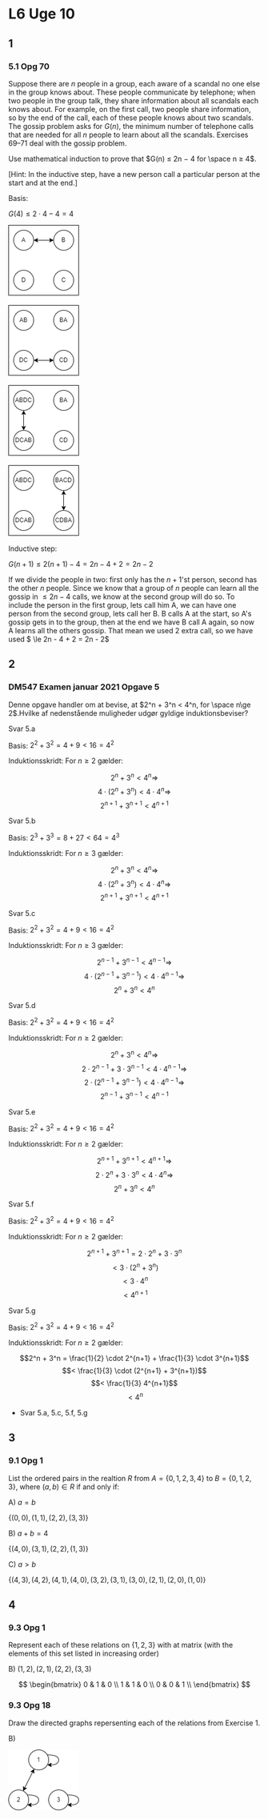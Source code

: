# L6 Uge 10

## 1

### 5.1 Opg 70

Suppose there are $n$ people in a group, each aware of a scandal
no one else in the group knows about. These people communicate by telephone; when two people in the group talk, they
share information about all scandals each knows about. For
example, on the first call, two people share information, so
by the end of the call, each of these people knows about two
scandals. The gossip problem asks for $G(n)$, the minimum
number of telephone calls that are needed for all $n$ people to
learn about all the scandals. Exercises 69–71 deal with the
gossip problem.

Use mathematical induction to prove that $G(n) ≤ 2n − 4 for \space n ≥ 4$.

[Hint: In the inductive step, have a new person
call a particular person at the start and at the end.]

Basis:

$G(4) \le 2 \cdot 4 - 4 = 4$

![Graph](L6_1.png)

Inductive step:

$G(n+1) \le 2(n+1)-4 = 2n - 4 + 2 = 2n - 2$

If we divide the people in two: first only has the $n+1$'st person, second has the other $n$ people.
Since we know that a group of $n$ people can learn all the gossip in $\le 2n -4$ calls, we know at the second group will do so. To include the person in the first group, lets call him A, we can have one person from the second group, lets call her B. B calls A at the start, so A's gossip gets in to the group, then at the end we have B call A again, so now A learns all the others gossip. That mean we used 2 extra call, so we have used $ \le 2n - 4 + 2 = 2n - 2$

## 2

### DM547 Examen januar 2021 Opgave 5

Denne opgave handler om at bevise, at $2^n + 3^n < 4^n, for \space n\ge 2$.Hvilke af nedenstående muligheder udgør gyldige induktionsbeviser?

Svar 5.a

Basis: $2^2 + 3^2 = 4 + 9 < 16 = 4^2$

Induktionsskridt: For $n \ge 2$ gælder:

$$2^n + 3^n < 4^n \Rightarrow$$
$$4 \cdot (2^n + 3^n) < 4 \cdot 4^n \Rightarrow$$
$$2^{n+1} + 3^{n+1} < 4^{n+1}$$

Svar 5.b

Basis: $2^3 + 3^3 = 8 + 27 < 64 = 4^3$

Induktionsskridt: For $n \ge 3$ gælder:

$$2^n + 3^n < 4^n \Rightarrow$$
$$4 \cdot (2^n + 3^n) < 4 \cdot 4^n \Rightarrow$$
$$2^{n+1} + 3^{n+1} < 4^{n+1}$$

Svar 5.c

Basis: $2^2 + 3^2 = 4 + 9 < 16 = 4^2$

Induktionsskridt: For $n \ge 3$ gælder:

$$2^{n-1} + 3^{n-1} < 4^{n-1} \Rightarrow$$
$$4 \cdot (2^{n-1} + 3^{n-1}) < 4 \cdot 4^{n-1} \Rightarrow$$
$$2^n + 3^n < 4^n$$

Svar 5.d

Basis: $2^2 + 3^2 = 4 + 9 < 16 = 4^2$

Induktionsskridt: For $n \ge 2$ gælder:

$$2^n +3^n < 4^n \Rightarrow$$
$$2 \cdot 2^{n-1} + 3 \cdot 3^{n-1} < 4 \cdot 4^{n-1} \Rightarrow$$
$$2 \cdot (2^{n-1} + 3^{n-1}) < 4 \cdot 4^{n-1} \Rightarrow$$
$$2^{n-1} + 3^{n-1} < 4^{n-1}$$

Svar 5.e

Basis: $2^2 + 3^2 = 4 + 9 < 16 = 4^2$

Induktionsskridt: For $n \ge 2$ gælder:

$$2^{n+1} + 3^{n+1} < 4^{n+1} \Rightarrow$$
$$2 \cdot 2^n + 3 \cdot 3^n < 4 \cdot 4^n \Rightarrow$$
$$2^n +3^n < 4^n$$

Svar 5.f

Basis: $2^2 + 3^2 = 4 + 9 < 16 = 4^2$

Induktionsskridt: For $n \ge 2$ gælder:

$$2^{n+1} + 3^{n+1} = 2 \cdot 2^n + 3 \cdot 3^n$$
$$< 3 \cdot (2^n + 3^n)$$
$$< 3 \cdot 4^n$$
$$< 4^{n+1}$$

Svar 5.g

Basis: $2^2 + 3^2 = 4 + 9 < 16 = 4^2$

Induktionsskridt: For $n \ge 2$ gælder:

$$2^n + 3^n = \frac{1}{2} \cdot 2^{n+1} + \frac{1}{3} \cdot 3^{n+1}$$
$$< \frac{1}{3} \cdot (2^{n+1} + 3^{n+1})$$
$$< \frac{1}{3} 4^{n+1}$$
$$< 4^n$$

- Svar 5.a, 5.c, 5.f, 5.g

## 3

### 9.1 Opg 1

List the ordered pairs in the realtion $R$ from $A = \{0,1,2,3,4\}$ to $B = \{0,1,2,3\}$, where $(a,b) \in R$ if and only if:

A) $a=b$

$\{(0,0),(1,1),(2,2),(3,3)\}$

B) $a + b = 4$

$\{(4,0),(3,1),(2,2),(1,3)\}$

C) $a > b$

$\{(4,3),(4,2),(4,1),(4,0),(3,2),(3,1),(3,0),(2,1),(2,0),(1,0)\}$

## 4

### 9.3 Opg 1

Represent each of these relations on $\{1,2,3\}$ with at matrix (with the elements of this set listed in increasing order)

B) ${(1,2),(2,1),(2,2),(3,3)}$

$$
\begin{bmatrix}
0 & 1 & 0 \\
1 & 1 & 0 \\
0 & 0 & 1 \\
\end{bmatrix}
$$

### 9.3 Opg 18

Draw the directed graphs repersenting each of the relations from Exercise 1.

B)

![Graph](L6_2.png)
